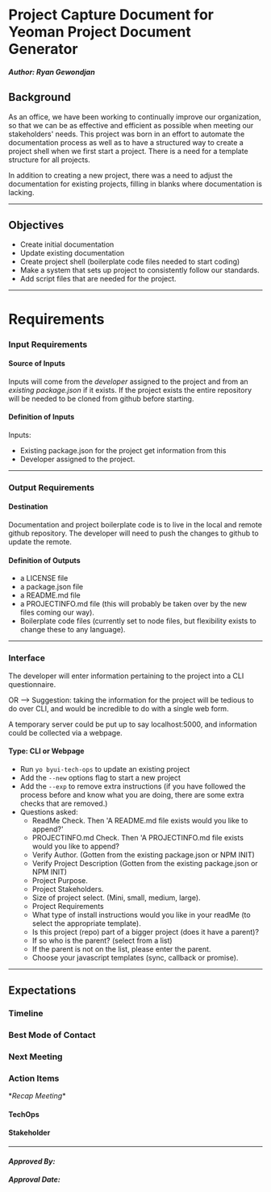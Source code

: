 # Project Capture Document for Yeoman Project Document Generator
#### *Author: Ryan Gewondjan*

## Background
As an office, we have been working to continually improve our organization, so that we can be as effective and efficient as possible when meeting our stakeholders' needs. This project was born in an effort to automate the documentation process as well as to have a structured way to create a project shell when we first start a project. There is a need for a template structure for all projects.

In addition to creating a new project, there was a need to adjust the documentation for existing projects, filling in blanks where documentation is lacking.

-----

## Objectives
- Create initial documentation
- Update existing documentation
- Create project shell (boilerplate code files needed to start coding)
- Make a system that sets up project to consistently follow our standards.
- Add script files that are needed for the project.

-----

# Requirements

### Input Requirements

#### Source of Inputs

Inputs will come from the *developer* assigned to the project and from an *existing package.json* if it exists. If the project exists the entire repository will be needed to be cloned from github before starting.

#### Definition of Inputs

Inputs:
- Existing package.json for the project get information from this
- Developer assigned to the project.

---

### Output Requirements
#### Destination

Documentation and project boilerplate code is to live in the local and remote github repository. The developer will need to push the changes to github to update the remote.

#### Definition of Outputs

- a LICENSE file
- a package.json file
- a README.md file
- a PROJECTINFO.md file (this will probably be taken over by the new files coming our way).
- Boilerplate code files (currently set to node files, but flexibility exists to change these to any language).

---

### Interface

The developer will enter information pertaining to the project into a CLI questionnaire.

OR --> Suggestion: taking the information for the project will be tedious to do over CLI, and would be incredible to do with a single web form.

A temporary server could be put up to say localhost:5000, and information could be collected via a webpage.


#### Type: CLI or Webpage

- Run `yo byui-tech-ops` to update an existing project
- Add the `--new` options flag to start a new project
- Add the `--exp` to remove extra instructions (if you have followed the process before and know what you are doing, there are some extra checks that are removed.)
- Questions asked:
    - ReadMe Check. Then 'A README.md file exists would you like to append?'
    - PROJECTINFO.md Check. Then 'A PROJECTINFO.md file exists would you like to append?
    - Verify Author. (Gotten from the existing package.json or NPM INIT)
    - Verify Project Description (Gotten from the existing package.json or NPM INIT)
    - Project Purpose.
    - Project Stakeholders.
    - Size of project select. (Mini, small, medium, large).
    - Project Requirements
    - What type of install instructions would you like in your readMe (to select the appropriate template).
    - Is this project (repo) part of a bigger project (does it have a parent)?
    - If so who is the parent? (select from a list)
    - If the parent is not on the list, please enter the parent.
    - Choose your javascript templates (sync, callback or promise).

-----


## Expectations

### Timeline

### Best Mode of Contact

### Next Meeting


### Action Items
\**Recap Meeting*\*
#### TechOps
#### Stakeholder

-----

#### *Approved By:* 
#### *Approval Date:*